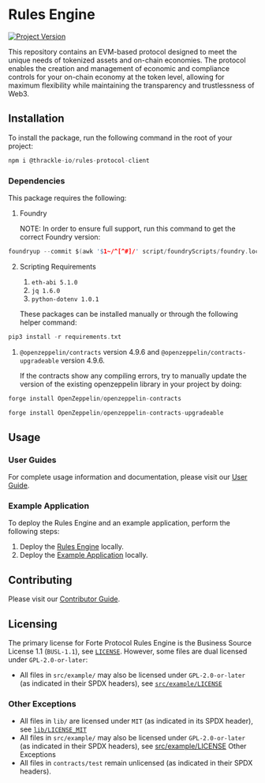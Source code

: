 # Rules Engine

[![Project Version][version-image]][version-url]

This repository contains an EVM-based protocol designed to meet the unique needs of tokenized assets and on-chain economies. The protocol enables the creation and management of economic and compliance controls for your on-chain economy at the token level, allowing for maximum flexibility while maintaining the transparency and trustlessness of Web3.

[version-image]: https://img.shields.io/badge/Version-2.1.0-brightgreen?style=for-the-badge&logo=appveyor
[version-url]: https://github.com/thrackle-io/rules-engine

## Installation

To install the package, run the following command in the root of your project:

```c
npm i @thrackle-io/rules-protocol-client
```

### Dependencies

This package requires the following:

1.  Foundry

    NOTE: In order to ensure full support, run this command to get the correct Foundry version:

```c
foundryup --commit $(awk '$1~/^[^#]/' script/foundryScripts/foundry.lock)
```
 
2.  Scripting Requirements
    1.  `eth-abi 5.1.0`
    2.  `jq 1.6.0`
    3.  `python-dotenv 1.0.1`

    These packages can be installed manually or through the following helper command:
```c
pip3 install -r requirements.txt
```

1. `@openzeppelin/contracts` version 4.9.6 and `@openzeppelin/contracts-upgradeable` version 4.9.6.

    If the contracts show any compiling errors, try to manually update the version of the existing openzeppelin library in your project by doing:

```c
forge install OpenZeppelin/openzeppelin-contracts
```

```c
forge install OpenZeppelin/openzeppelin-contracts-upgradeable
```

## Usage

### User Guides

For complete usage information and documentation, please visit our [User Guide][userGuide-url].

### Example Application

To deploy the Rules Engine and an example application, perform the following steps: 
1. Deploy the [Rules Engine](docs/userGuides/deployment/DEPLOY-PROTOCOL.md) locally.
2. Deploy the [Example Application](docs/userGuides/deployment/DEPLOY-EXAMPLE.md) locally.

## Contributing

Please visit our [Contributor Guide][contributorGuide-url].

## Licensing

The primary license for Forte Protocol Rules Engine is the Business Source License 1.1 (`BUSL-1.1`), see [`LICENSE`](./LICENSE). However, some files are dual licensed under `GPL-2.0-or-later`:

- All files in `src/example/` may also be licensed under `GPL-2.0-or-later` (as indicated in their SPDX headers), see [`src/example/LICENSE`](./src/example/LICENSE)

### Other Exceptions

- All files in `lib/` are licensed under `MIT` (as indicated in its SPDX header), see [`lib/LICENSE_MIT`](lib/LICENSE_MIT)
- All files in `src/example/` may also be licensed under `GPL-2.0-or-later` (as indicated in their SPDX headers), see [src/example/LICENSE](src/example/LICENSE)
Other Exceptions
- All files in `contracts/test` remain unlicensed (as indicated in their SPDX headers).

<!-- These are the body links -->

[contributorGuide-url]: ./docs/contributorGuides/README.md
[userGuide-url]: ./docs/userGuides/README.md
[deploymentGuide-url]: ./docs/userGuides/deployment/NFT-DEPLOYMENT.md
[archOverview-url]: ./docs/userGuides/ARCHITECTURE-OVERVIEW.md
[ruleGuide-url]: ./docs/userGuides/rules/RULE-GUIDE.md
[glossary-url]: ./docs/userGuides/GLOSSARY.md
